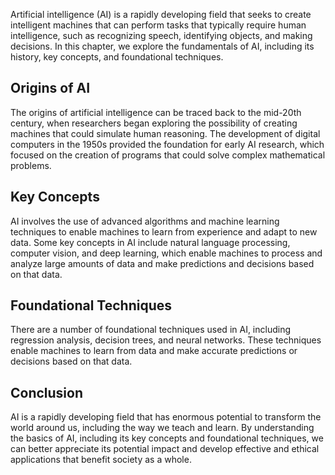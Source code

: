 
Artificial intelligence (AI) is a rapidly developing field that seeks to create intelligent machines that can perform tasks that typically require human intelligence, such as recognizing speech, identifying objects, and making decisions. In this chapter, we explore the fundamentals of AI, including its history, key concepts, and foundational techniques.

Origins of AI
-------------

The origins of artificial intelligence can be traced back to the mid-20th century, when researchers began exploring the possibility of creating machines that could simulate human reasoning. The development of digital computers in the 1950s provided the foundation for early AI research, which focused on the creation of programs that could solve complex mathematical problems.

Key Concepts
------------

AI involves the use of advanced algorithms and machine learning techniques to enable machines to learn from experience and adapt to new data. Some key concepts in AI include natural language processing, computer vision, and deep learning, which enable machines to process and analyze large amounts of data and make predictions and decisions based on that data.

Foundational Techniques
-----------------------

There are a number of foundational techniques used in AI, including regression analysis, decision trees, and neural networks. These techniques enable machines to learn from data and make accurate predictions or decisions based on that data.

Conclusion
----------

AI is a rapidly developing field that has enormous potential to transform the world around us, including the way we teach and learn. By understanding the basics of AI, including its key concepts and foundational techniques, we can better appreciate its potential impact and develop effective and ethical applications that benefit society as a whole.
